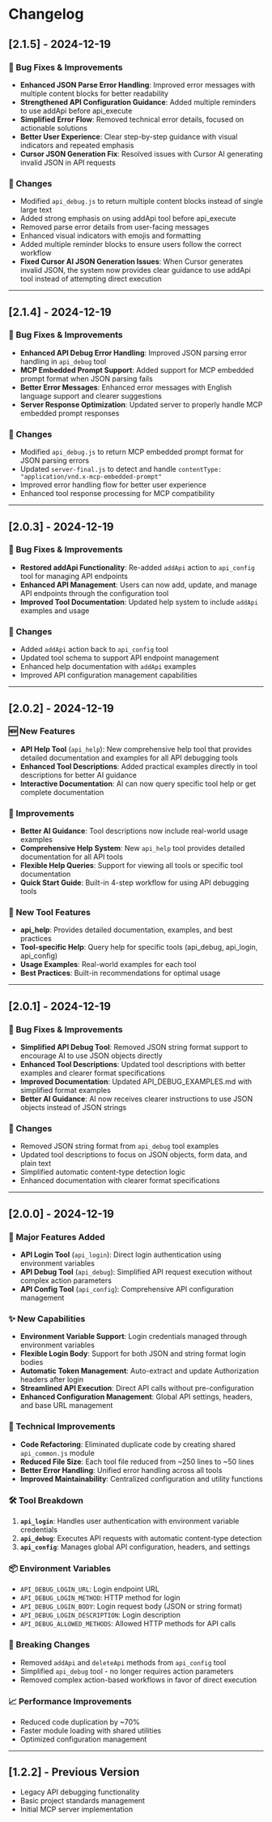 # Changelog

## [2.1.5] - 2024-12-19

### 🔧 Bug Fixes & Improvements
- **Enhanced JSON Parse Error Handling**: Improved error messages with multiple content blocks for better readability
- **Strengthened API Configuration Guidance**: Added multiple reminders to use addApi before api_execute
- **Simplified Error Flow**: Removed technical error details, focused on actionable solutions
- **Better User Experience**: Clear step-by-step guidance with visual indicators and repeated emphasis
- **Cursor JSON Generation Fix**: Resolved issues with Cursor AI generating invalid JSON in API requests

### 📝 Changes
- Modified `api_debug.js` to return multiple content blocks instead of single large text
- Added strong emphasis on using addApi tool before api_execute
- Removed parse error details from user-facing messages
- Enhanced visual indicators with emojis and formatting
- Added multiple reminder blocks to ensure users follow the correct workflow
- **Fixed Cursor AI JSON Generation Issues**: When Cursor generates invalid JSON, the system now provides clear guidance to use addApi tool instead of attempting direct execution

---

## [2.1.4] - 2024-12-19

### 🔧 Bug Fixes & Improvements
- **Enhanced API Debug Error Handling**: Improved JSON parsing error handling in `api_debug` tool
- **MCP Embedded Prompt Support**: Added support for MCP embedded prompt format when JSON parsing fails
- **Better Error Messages**: Enhanced error messages with English language support and clearer suggestions
- **Server Response Optimization**: Updated server to properly handle MCP embedded prompt responses

### 📝 Changes
- Modified `api_debug.js` to return MCP embedded prompt format for JSON parsing errors
- Updated `server-final.js` to detect and handle `contentType: "application/vnd.x-mcp-embedded-prompt"`
- Improved error handling flow for better user experience
- Enhanced tool response processing for MCP compatibility

---

## [2.0.3] - 2024-12-19

### 🔧 Bug Fixes & Improvements
- **Restored addApi Functionality**: Re-added `addApi` action to `api_config` tool for managing API endpoints
- **Enhanced API Management**: Users can now add, update, and manage API endpoints through the configuration tool
- **Improved Tool Documentation**: Updated help system to include `addApi` examples and usage

### 📝 Changes
- Added `addApi` action back to `api_config` tool
- Updated tool schema to support API endpoint management
- Enhanced help documentation with `addApi` examples
- Improved API configuration management capabilities

---

## [2.0.2] - 2024-12-19

### 🆕 New Features
- **API Help Tool** (`api_help`): New comprehensive help tool that provides detailed documentation and examples for all API debugging tools
- **Enhanced Tool Descriptions**: Added practical examples directly in tool descriptions for better AI guidance
- **Interactive Documentation**: AI can now query specific tool help or get complete documentation

### 🔧 Improvements
- **Better AI Guidance**: Tool descriptions now include real-world usage examples
- **Comprehensive Help System**: New `api_help` tool provides detailed documentation for all API tools
- **Flexible Help Queries**: Support for viewing all tools or specific tool documentation
- **Quick Start Guide**: Built-in 4-step workflow for using API debugging tools

### 📝 New Tool Features
- **api_help**: Provides detailed documentation, examples, and best practices
- **Tool-specific Help**: Query help for specific tools (api_debug, api_login, api_config)
- **Usage Examples**: Real-world examples for each tool
- **Best Practices**: Built-in recommendations for optimal usage

---

## [2.0.1] - 2024-12-19

### 🔧 Bug Fixes & Improvements
- **Simplified API Debug Tool**: Removed JSON string format support to encourage AI to use JSON objects directly
- **Enhanced Tool Descriptions**: Updated tool descriptions with better examples and clearer format specifications
- **Improved Documentation**: Updated API_DEBUG_EXAMPLES.md with simplified format examples
- **Better AI Guidance**: AI now receives clearer instructions to use JSON objects instead of JSON strings

### 📝 Changes
- Removed JSON string format from `api_debug` tool examples
- Updated tool descriptions to focus on JSON objects, form data, and plain text
- Simplified automatic content-type detection logic
- Enhanced documentation with clearer format specifications

---

## [2.0.0] - 2024-12-19

### 🚀 Major Features Added
- **API Login Tool** (`api_login`): Direct login authentication using environment variables
- **API Debug Tool** (`api_debug`): Simplified API request execution without complex action parameters
- **API Config Tool** (`api_config`): Comprehensive API configuration management

### ✨ New Capabilities
- **Environment Variable Support**: Login credentials managed through environment variables
- **Flexible Login Body**: Support for both JSON and string format login bodies
- **Automatic Token Management**: Auto-extract and update Authorization headers after login
- **Streamlined API Execution**: Direct API calls without pre-configuration
- **Enhanced Configuration Management**: Global API settings, headers, and base URL management

### 🔧 Technical Improvements
- **Code Refactoring**: Eliminated duplicate code by creating shared `api_common.js` module
- **Reduced File Size**: Each tool file reduced from ~250 lines to ~50 lines
- **Better Error Handling**: Unified error handling across all tools
- **Improved Maintainability**: Centralized configuration and utility functions

### 🛠️ Tool Breakdown
1. **`api_login`**: Handles user authentication with environment variable credentials
2. **`api_debug`**: Executes API requests with automatic content-type detection
3. **`api_config`**: Manages global API configuration, headers, and settings

### 📦 Environment Variables
- `API_DEBUG_LOGIN_URL`: Login endpoint URL
- `API_DEBUG_LOGIN_METHOD`: HTTP method for login
- `API_DEBUG_LOGIN_BODY`: Login request body (JSON or string format)
- `API_DEBUG_LOGIN_DESCRIPTION`: Login description
- `API_DEBUG_ALLOWED_METHODS`: Allowed HTTP methods for API calls

### 🔄 Breaking Changes
- Removed `addApi` and `deleteApi` methods from `api_config` tool
- Simplified `api_debug` tool - no longer requires action parameters
- Removed complex action-based workflows in favor of direct execution

### 📈 Performance Improvements
- Reduced code duplication by ~70%
- Faster module loading with shared utilities
- Optimized configuration management

---

## [1.2.2] - Previous Version
- Legacy API debugging functionality
- Basic project standards management
- Initial MCP server implementation
